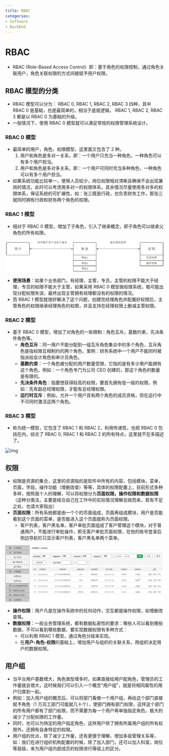 ```yaml
---
title: RBAC
categories:
- Software
- BackEnd
---
```

# RBAC

- RBAC (Role-Based Access Control）即：基于角色的权限控制，通过角色关联用户，角色关联权限的方式间接赋予用户权限。

## RBAC 模型的分类

- RBAC 模型可以分为： RBAC 0, RBAC 1, RBAC 2, RBAC 3 四种，其中 RBAC 0 是基础，也是最简单的，相当于底层逻辑， RBAC 1, RBAC 2, RBAC 3 都是以 RBAC 0 为基础的升级。
- 一般情况下，使用 RBAC 0 模型就可以满足常规的权限管理系统设计。

### RBAC 0 模型

- 最简单的用户，角色，权限模型，这里面又包含了 2 种。
    1. 用户和角色是多对一关系，即：一个用户只充当一种角色，一种角色可以有多个用户担当。
    2. 用户和角色是多对多关系，即：一个用户可同时充当多种角色，一种角色可以有多个用户担当。
- 如果系统功能比较单一，使用人员较少，岗位权限相对清晰且确保不会出现兼岗的情况，此时可以考虑用多对一的权限体系，其余情况尽量使用多对多的权限体系，保证系统的可扩展性，如：张三既是行政，也负责财务工作，那张三就同时拥有行政和财务两个角色的权限。

### RBAC 1 模型

- 相对于 RBAC 0 模型，增加了子角色，引入了继承概念，即子角色可以继承父角色的所有权限。

![img](https://raw.githubusercontent.com/LuShan123888/Files/main/Pictures/CN3L7POv7d8Ku1QMnXGU.png)

- **使用场景**：如某个业务部门，有经理，主管，专员，主管的权限不能大于经理，专员的权限不能大于主管，如果采用 RBAC 0 模型做权限系统，极可能出现分配权限失误，最终出现主管拥有经理都没有的权限的情况。
- 而 RBAC 1 模型就很好解决了这个问题，创建完经理角色并配置好权限后，主管角色的权限继承经理角色的权限，并且支持在经理权限上删减主管权限。

### RBAC 2 模型

- 基于 RBAC 0 模型，增加了对角色的一些限制：角色互斥，基数约束，先决条件角色等。
    - **角色互斥**：同一用户不能分配到一组互斥角色集合中的多个角色，互斥角色是指权限互相制约的两个角色，案例：财务系统中一个用户不能同时被指派给会计角色和审计员角色。
    - **基数约束**：一个角色被分配的用户数量受限，它指的是有多少用户能拥有这个角色，例如：一个角色专门为公司 CEO 创建的，那这个角色的数量是有限的。
    - **先决条件角色**：指要想获得较高的权限，要首先拥有低一级的权限，例如：先有副总经理权限，才能有总经理权限。
    - **运行时互斥**：例如，允许一个用户具有两个角色的成员资格，但在运行中不可同时激活这两个角色。

### RBAC 3 模型

- 称为统一模型，它包含了 RBAC 1 和 RBAC 2，利用传递性，也把 RBAC 0 包括在内，综合了 RBAC 0, RBAC 1 和 RBAC 2 的所有特点，这里就不在多描述了。

![img](http://image.woshipm.com/wp-files/2018/07/7MEIhTRfnGmV0T5MBYoH.png)

## 权限

- 权限是资源的集合，这里的资源指的是软件中所有的内容，包括模块，菜单，页面，字段，操作功能（增删改查）等等，具体的权限配置上，目前形式多种多样，按照我个人的理解，可以将权限分为**页面权限，操作权限和数据权限**（这种分类法，主要是结合自己在工作中的实际情况理解总结而来，若有不足之处，也请大家指出）
- **页面权限**：所有系统都是由一个个的页面组成，页面再组成模块，用户是否能看到这个页面的菜单，是否能进入这个页面就称为页面权限。
    - 客户列表，客户黑名单，客户审批页面组成了客户管理这个模块，对于普通用户，不能进行审批操作，即无客户审批页面权限，在他的账号登录后侧边导航栏只显示客户列表，客户黑名单两个菜单。

<img src="https://raw.githubusercontent.com/LuShan123888/Files/main/Pictures/zZMuljfwRvu8Be6oEFlV.png" alt="img" style="zoom:50%;" />

- **操作权限**：用户凡是在操作系统中的任何动作，交互都是操作权限，如增删改查等。
- **数据权限**：一般业务管理系统，都有数据私密性的要求：哪些人可以看到哪些数据，不可以看到哪些数据，要实现数据权限有多种方式：
    - 可以利用 RBAC 1 模型，通过角色分级来实现。
    - 在**用户-角色-权限**的基础上，增加用户与组织的关联关系，用组织决定用户的数据权限。

## 用户组

- 当平台用户基数增大，角色类型增多时，如果直接给用户配角色，管理员的工作量就会很大，这时候我们可以引入一个概念"用户组”，就是将相同属性的用户归类到一起。
- 例如：加入用户组的概念后，可以将部门看做一个用户组，再给这个部门直接赋予角色（1 万员工部门可能就几十个），使部门拥有部门权限，这样这个部门的所有用户都有了部门权限，而不需要为每一个用户再单独指定角色，极大的减少了分配权限的工作量。
- 同时，也可以为特定的用户指定角色，这样用户除了拥有所属用户组的所有权限外，还拥有自身特定的权限。
- 用户组的优点，除了减少工作量，还有更便于理解，增加多级管理关系等，如：我们在进行组织机构配置的时候，除了加入部门，还可以加入科室，岗位等层级，来为用户组内部成员的权限进行等级上的区分。